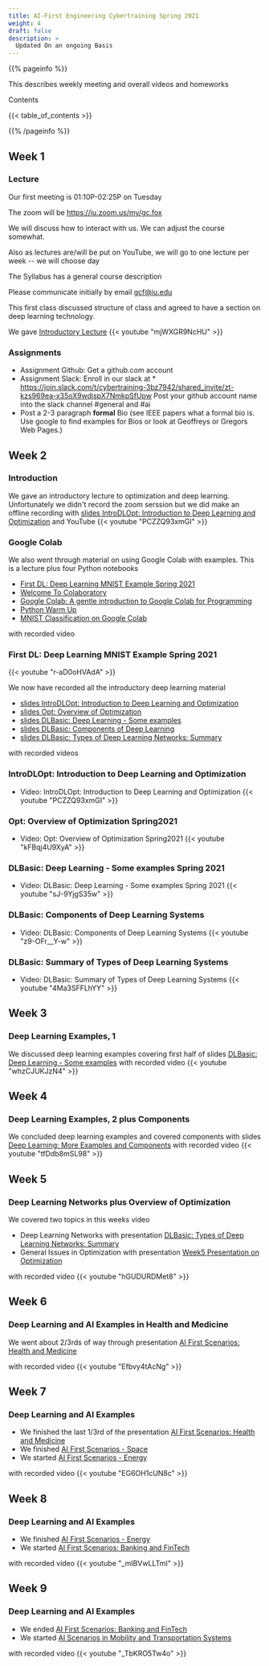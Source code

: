 ```yaml
---
title: AI-First Engineering Cybertraining Spring 2021 
weight: 4
draft: false
description: >
  Updated On an ongoing Basis
---
```


{{% pageinfo %}}

This describes weekly meeting and overall videos and homeworks

Contents

{{< table_of_contents >}}

{{% /pageinfo %}}

## Week 1


### Lecture

Our first meeting is 01:10P-02:25P on Tuesday

The zoom will be https://iu.zoom.us/my/gc.fox 

We will discuss how to interact with us. We can adjust the course
somewhat.

Also as lectures are/will be put on YouTube, we will go to one lecture per week -- we will choose day

The Syllabus has a general course description

Please communicate initially by email gcf@iu.edu

This first class discussed structure of class and agreed to have a section on deep learning technology.

We gave [Introductory Lecture](https://docs.google.com/presentation/d/1esj3zXCswQm5n8kfF-BvRH2Ih6oqNpPQjq02UPzvIB0/edit?usp=sharing)
{{< youtube "mjWXGR9NcHU" >}}

### Assignments

* Assignment Github: Get a github.com account
* Assignment Slack: Enroll in our slack at
  *
  https://join.slack.com/t/cybertraining-3bz7942/shared_invite/zt-kzs969ea-x35oX9wdjspX7NmkpSfUpw
  Post your github account name into the slack channel #general and #ai
* Post a 2-3 paragraph **formal** Bio (see IEEE papers what a formal
  bio is. Use google to find examples for Bios or look at Geoffreys or
  Gregors Web Pages.)

## Week 2

### Introduction

We gave an introductory lecture to optimization and deep learning. Unfortunately we didn't record the zoom serssion but we did make an offline recording with [slides IntroDLOpt: Introduction to Deep Learning and Optimization](https://docs.google.com/presentation/d/1_aKqvFx0aObxpNsWA7IRPWgujMjrWBTa20dtUut6DuI/edit?usp=sharing) and YouTube 
{{< youtube "PCZZQ93xmGI" >}}

### Google Colab

We also went through material on using Google Colab with examples. This is a lecture plus four Python notebooks

* [First DL: Deep Learning MNIST Example Spring 2021](https://docs.google.com/presentation/d/1YoXPaDeHldUJM8gnbOvDsmc_U6ff5T6bYq_We1JHNMg/edit?usp=sharing)
* [Welcome To Colaboratory](https://colab.research.google.com/notebooks/welcome.ipynb)
* [Google Colab: A gentle introduction to Google Colab for Programming](https://cybertraining-dsc.github.io/modules/python/google-colab/python-google-colab/)
* [Python Warm Up](https://cybertraining-dsc.github.io/modules/bigdataapplications/2020/python_initial/)
* [MNIST Classification on Google Colab](https://cybertraining-dsc.github.io/modules/bigdataapplications/2020/google_colab_exercise/)

with recorded video

### First DL: Deep Learning MNIST Example Spring 2021 

{{< youtube "r-aD0oHVAdA" >}}

We now have recorded all the introductory deep learning material

* [slides IntroDLOpt: Introduction to Deep Learning and Optimization](https://docs.google.com/presentation/d/1_aKqvFx0aObxpNsWA7IRPWgujMjrWBTa20dtUut6DuI/edit?usp=sharing)
* [slides Opt: Overview of Optimization](https://docs.google.com/presentation/d/1NP36rgNLTP9P7NpFBRufC96tePX1-65BllVNGnXAIbY/edit?usp=sharing)
* [slides DLBasic: Deep Learning - Some examples](https://docs.google.com/presentation/d/1Kbojr5Qd7vZ2TcxdBA7RlmwJ5kG0NEbZm-zrYad6ktc/edit?usp=sharing)
* [slides DLBasic: Components of Deep Learning](https://docs.google.com/presentation/d/1YXso4WEkp9e9Eu1LSIgpBGkEX_8ZO8R_TZaqZHc4XNU/edit?usp=sharing)
* [slides DLBasic: Types of  Deep Learning Networks: Summary](https://docs.google.com/presentation/d/1sjQ00oY0h6tlsYG9aN93KRjNuBHPC_7WzCmAiax2X74/edit?usp=sharing)

with recorded videos

### IntroDLOpt: Introduction to Deep Learning and Optimization

* Video: IntroDLOpt: Introduction to Deep Learning and Optimization {{< youtube "PCZZQ93xmGI" >}}

### Opt: Overview of Optimization Spring2021

* Video: Opt: Overview of Optimization Spring2021 {{< youtube "kFBqj4U9XyA" >}}

### DLBasic: Deep Learning - Some examples Spring 2021

* Video: DLBasic: Deep Learning - Some examples Spring 2021 {{< youtube "sJ-9YjgS35w" >}}

### DLBasic: Components of Deep Learning Systems

* Video: DLBasic: Components of Deep Learning Systems {{< youtube "z9-OFr__Y-w" >}}

### DLBasic: Summary of Types of Deep Learning Systems

* Video: DLBasic: Summary of Types of Deep Learning Systems {{< youtube "4Ma3SFFLhYY" >}}

## Week 3

### Deep Learning Examples, 1

We discussed deep learning examples covering first half of slides [DLBasic: Deep Learning - Some examples](https://docs.google.com/presentation/d/1Kbojr5Qd7vZ2TcxdBA7RlmwJ5kG0NEbZm-zrYad6ktc/edit?usp=sharing) with recorded video {{< youtube "whzCJUKJzN4" >}}

## Week 4

### Deep Learning Examples, 2 plus Components

We concluded deep learning examples and covered components with slides [Deep Learning: More Examples and Components](https://docs.google.com/presentation/d/1njxcgyZMVS846WS4FAyYn-sb4AUT-0yylNHjYWFD0f8/edit?usp=sharing) with recorded video {{< youtube "tfDdb8mSL98" >}}

## Week 5

### Deep Learning Networks plus Overview of Optimization

We covered two topics in this weeks video

* Deep Learning Networks with presentation [DLBasic: Types of  Deep Learning Networks: Summary](https://docs.google.com/presentation/d/1sjQ00oY0h6tlsYG9aN93KRjNuBHPC_7WzCmAiax2X74/edit?usp=sharing)
* General Issues in Optimization with presentation [Week5 Presentation on Optimization](https://docs.google.com/presentation/d/1mFfF5St-DKoQyKEIaZu4tOZNO_N0h4313QlGYXbH_oE/edit?usp=sharing)

 with recorded video {{< youtube "hGUDURDMet8" >}}

## Week 6

### Deep Learning and AI Examples in Health and Medicine

We went about 2/3rds of way through presentation [AI First Scenarios: Health and Medicine](https://docs.google.com/presentation/d/1TdJ33B735nHUlKXqCdBwoyqsNIlPdmbx6wc0ExCG1d8/edit?usp=sharing)

 with recorded video {{< youtube "Efbvy4tAcNg" >}}
 
 ## Week 7
 
 ### Deep Learning and AI Examples
 
 * We finished the last 1/3rd of the presentation [AI First Scenarios: Health and Medicine](https://docs.google.com/presentation/d/1TdJ33B735nHUlKXqCdBwoyqsNIlPdmbx6wc0ExCG1d8/edit?usp=sharing)
 * We finished [AI First Scenarios - Space](https://docs.google.com/presentation/d/1ZQUV7NihZRrsMsERx4wtjIH0qt0WRqGgbNDzcZAEjRI/edit?usp=sharing)
 * We started [AI First Scenarios - Energy](https://docs.google.com/presentation/d/1pSJs_HllfZsdk_iGKoCSUQjPceX3G1fm0oybDxw-2Zs/edit?usp=sharing)

 with recorded video {{< youtube "EG6OH1cUN8c" >}}

## Week 8

### Deep Learning and AI Examples

* We finished [AI First Scenarios - Energy](https://docs.google.com/presentation/d/1pSJs_HllfZsdk_iGKoCSUQjPceX3G1fm0oybDxw-2Zs/edit?usp=sharing)
* We started [AI First Scenarios: Banking and FinTech](https://docs.google.com/presentation/d/1nK2cw542OERuHoxWGEsYH-Y1eSJMHO6yxh1tsFiUtNQ/edit?usp=sharing)

 with recorded video {{< youtube "_mIBVwLLTmI" >}}
 
 ## Week 9
 
 ### Deep Learning and AI Examples
 
 * We ended [AI First Scenarios: Banking and FinTech](https://docs.google.com/presentation/d/1nK2cw542OERuHoxWGEsYH-Y1eSJMHO6yxh1tsFiUtNQ/edit?usp=sharing)
 * We started [AI Scenarios in Mobility and Transportation Systems](https://docs.google.com/presentation/d/1_hd1H-nQ-E4kPFE8HVLWTxoFdZJ4Db4QgKNlhSbZA5M/edit?usp=sharing)

 with recorded video {{< youtube "_TbKRO5Tw4o" >}}
